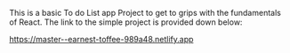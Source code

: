 This is a basic To do List app Project to get to grips with the fundamentals of React. The link to the simple project is provided down below:

https://master--earnest-toffee-989a48.netlify.app

